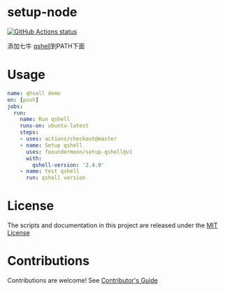 # setup-node

<p align="left">
  <a href="https://github.com/foxundermoon/setup-qshell"><img alt="GitHub Actions status" src="https://github.com/foxundermoon/setup-qshell/workflows/Main%20workflow/badge.svg"></a>
</p>

添加七牛 [qshell](https://github.com/qiniu/qshell)到PATH下面


# Usage


```yaml
name: qhsell demo
on: [push]
jobs:
  run:
    name: Run qshell
    runs-on: ubuntu-latest
    steps:
    - uses: actions/checkout@master
    - name: Setup qshell
      uses: foxundermoon/setup-qshell@v1
      with:
        qshell-version: '2.4.0'
    - name: test qshell
      run: qshell version
```

# License

The scripts and documentation in this project are released under the [MIT License](LICENSE)

# Contributions

Contributions are welcome!  See [Contributor's Guide](docs/contributors.md)
